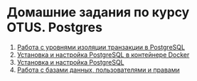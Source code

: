 # Домашние задания по курсу OTUS. Postgres

1. [Работа с уровнями изоляции транзакции в PostgreSQL](01.Isolation_levels.md)
2. [Установка и настройка PostgreSQL в контейнере Docker](02.Postgres_install/02.Postgres_install.md)
3. [Установка и настройка PostgreSQL](03.Postgres_install_2/03.Postgres_install_2.md)
4. [Работа с базами данных, пользователями и правами](04.DB_users_permissions/04.DB_users_permissions.md)
